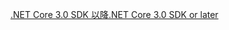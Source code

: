 [<span data-ttu-id="6ecfd-101">.NET Core 3.0 SDK 以降</span><span class="sxs-lookup"><span data-stu-id="6ecfd-101">.NET Core 3.0 SDK or later</span></span>](https://dotnet.microsoft.com/download/dotnet-core/3.0)
